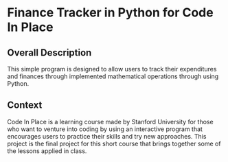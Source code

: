 # Finance Tracker in Python for Code In Place

Overall Description
- 

This simple program is designed to allow users to track their expenditures and finances through implemented mathematical operations through using Python.

Context
- 
Code In Place is a learning course made by Stanford University for those who want to venture into coding by using an interactive program that encourages users to practice their skills and try new approaches. This project is the final project for this short course that brings together some of the lessons applied in class. 

